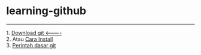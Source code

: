 # learning-github
<hr/>
1. <a href="https://git-scm.com/downloads">Download git <----</a><br/>
2. Atau <a href="https://www.petanikode.com/git-install/">Cara Install</a><br/>
3. <a href="https://gist.github.com/iruwl/bad4c2128660dbd93e2d2c51b5ebf862">Perintah dasar git</a>
